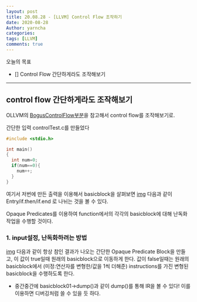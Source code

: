 ```yaml
---
layout: post
title: 20.08.28 - [LLVM] Control Flow 조작하기
date: 2020-08-28
Author: yarncha
categories:
tags: [LLVM]
comments: true
---
```


오늘의 목표

- [] Control Flow 간단하게라도 조작해보기

---------------

## control flow 간단하게라도 조작해보기

OLLVM의 [BogusControlFlow부분]을 참고해서 control flow를 조작해보기로.

간단한 입력 controlTest.c를 만들었다
```c
#include <stdio.h>

int main()
{
  int num=0;
  if(num==0){
    num++;
  }
}
```
여기서 저번에 만든 출력을 이용해서 basicblock을 살펴보면
[img](<\images\15_01.png>)
다음과 같이 Entry/if.then/if.end 로 나뉘는 것을 볼 수 있다.

Opaque Predicates를 이용하여 function에서의 각각의 basicblock에 대해 난독화 작업을 수행할 것이다.

### 1. input설정, 난독화하려는 방법
[img](<\images\15_02.png>)
다음과 같이 항상 참인 결과가 나오는 간단한 Opaque Predicate Block을 만들고, 이 값이 true일때 원래의 basicblock으로 이동하게 한다.
값이 false일때는 원래의 basicblock에서 (미정:연산자를 변형한/값을 1씩 더해준) instructions를 가진 변형된 basicblock을 수행하도록 한다.

+ 중간중간에 basicblock01->dump()과 같이 dump()를 통해 IR을 볼 수 있다! 이를 이용하면 디버깅처럼 쓸 수 있을 듯 하다.



<!-- References -->

[BogusControlFlow부분]: https://github.com/obfuscator-llvm/obfuscator/blob/llvm-4.0/lib/Transforms/Obfuscation/BogusControlFlow.cpp "bcf"
